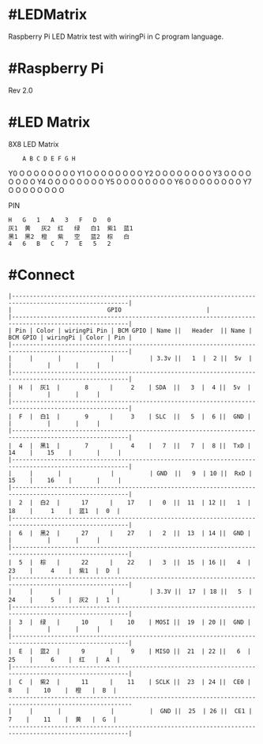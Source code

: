 #LEDMatrix
=========

Raspberry Pi LED Matrix test with wiringPi in C program language.

#Raspberry Pi
=========
Rev 2.0

#LED Matrix
=========
8X8 LED Matrix

        A B C D E F G H

  Y0    O O O O O O O O 
  Y1    O O O O O O O O
  Y2    O O O O O O O O
  Y3    O O O O O O O O
  Y4    O O O O O O O O
  Y5    O O O O O O O O
  Y6    O O O O O O O O
  Y7    O O O O O O O O

PIN

	H	G	1	A	3	F	D	0
	灰1	黄	灰2	红	绿	白1	紫1	蓝1
	黑1	黑2	橙	紫	空	蓝2	棕	白
	4	6	B	C	7	E	5	2

#Connect
==========

	|-------------------------------------------------------------------------------------------------------|
	|					 	    GPIO						|
	|-------------------------------------------------------------------------------------------------------|
	| Pin | Color | wiringPi Pin | BCM GPIO | Name ||   Header  || Name | BCM GPIO | wiringPi | Color | Pin |
	|-------------------------------------------------------------------------------------------------------|
	|     |       |              |          | 3.3v ||   1  |  2 ||  5v  |          |          |       |     |
	|-------------------------------------------------------------------------------------------------------|
	|  H  |  灰1  |       8      |     2    | SDA  ||   3  |  4 ||  5v  |          |          |       |     |
	|-------------------------------------------------------------------------------------------------------|
	|  F  |  白1  |       9      |     3    | SLC  ||   5  |  6 ||  GND |          |          |       |     |
	|-------------------------------------------------------------------------------------------------------|
	|  4  |  黑1  |       7      |     4    |   7  ||   7  |  8 ||  TxD |    14    |    15    |       |     |
	|-------------------------------------------------------------------------------------------------------|
	|     |       |              |          | GND  ||   9  | 10 ||  RxD |    15    |    16    |       |     |
	|-------------------------------------------------------------------------------------------------------|
	|  2  |  白2  |      17      |    17    |   0  ||  11  | 12 ||   1  |    18    |     1    |  蓝1  |  0  |
	|-------------------------------------------------------------------------------------------------------|
	|  6  |  黑2  |      27      |    27    |   2  ||  13  | 14 ||  GND |          |          |       |     |
	|-------------------------------------------------------------------------------------------------------|
	|  5  |  棕   |      22      |    22    |   3  ||  15  | 16 ||   4  |    23    |     4    |  紫1  |  D  |
	|-------------------------------------------------------------------------------------------------------|
	|     |       |              |          | 3.3V ||  17  | 18 ||   5  |    24    |     5    |  灰2  |  1  |
	|-------------------------------------------------------------------------------------------------------|
	|  3  |  绿   |      10      |    10    | MOSI ||  19  | 20 ||  GND |          |          |       |     |
	|-------------------------------------------------------------------------------------------------------|
	|  E  |  蓝2  |      9       |     9    | MISO ||  21  | 22 ||   6  |    25    |     6    |  红   |  A  |
	|-------------------------------------------------------------------------------------------------------|
	|  C  |  紫2  |      11      |    11    | SCLK ||  23  | 24 ||  CE0 |     8    |    10    |  橙   |  B  |
	---------------------------------------------------------------------------------------------------------
	|     |       |              |          |  GND ||  25  | 26 ||  CE1 |     7    |    11    |  黄   |  G  |
	--------------------------------------------------------------------------------------------------------|
